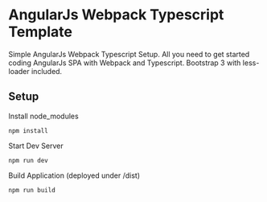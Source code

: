 # AngularJs Webpack Typescript Template

Simple AngularJs Webpack Typescript Setup.
All you need to get started coding AngularJs SPA with Webpack and Typescript.
Bootstrap 3 with less-loader included.


## Setup

Install node_modules
```
npm install
```

Start Dev Server
```
npm run dev
```

Build Application
(deployed under /dist)
```
npm run build
```